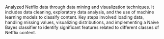Analyzed Netflix data through data mining and visualization techniques. It includes data cleaning, exploratory data analysis, and the use of machine learning models to classify content.
Key steps involved loading data, handling missing values, visualizing distributions, and implementing a Naive Bayes classifier to identify significant features related to different classes of Netflix content. ​
